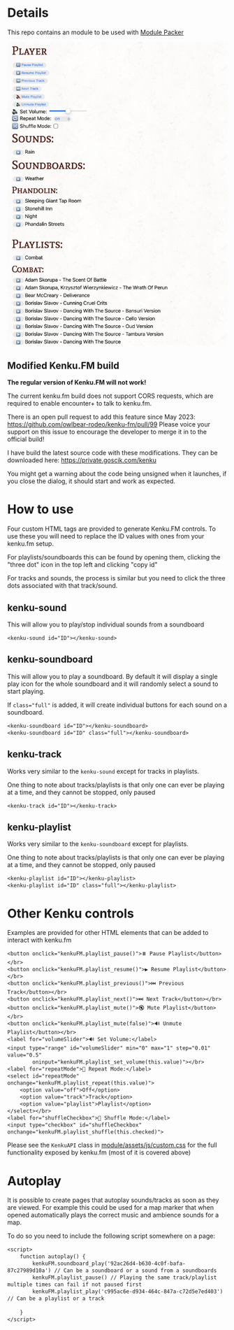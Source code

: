 # Details

This repo contains an module to be used with [Module Packer](https://github.com/encounterplus/module-packer)

![screenshot](./screenshot.png)

## Modified Kenku.FM build
**The regular version of Kenku.FM will not work!**

The current kenku.fm build does not support CORS requests, which are required to enable encounter+ to talk to kenku.fm.

There is an open pull request to add this feature since May 2023: https://github.com/owlbear-rodeo/kenku-fm/pull/99
Please voice your support on this issue to encourage the developer to merge it in to the official build!

I have build the latest source code with these modifications. They can be downloaded here: https://private.goscik.com/kenku

You might get a warning about the code being unsigned when it launches, if you close the dialog, it should start and work as expected.

# How to use

Four custom HTML tags are provided to generate Kenku.FM controls.
To use these you will need to replace the ID values with ones from your kenku.fm setup.

For playlists/soundboards this can be found by opening them, clicking the "three dot" icon in the top left and clicking "copy id"

For tracks and sounds, the process is similar but you need to click the three dots associated with that track/sound.


## kenku-sound
This will allow you to play/stop individual sounds from a soundboard
```
<kenku-sound id="ID"></kenku-sound>
```

## kenku-soundboard
This will allow you to play a soundboard. By default it will display a single play icon for the whole soundboard and it will randomly select a sound to start playing.

If `class="full"` is added, it will create individual buttons for each sound on a soundboard.

```
<kenku-soundboard id="ID"></kenku-soundboard>
<kenku-soundboard id="ID" class="full"></kenku-soundboard>
```

## kenku-track
Works very similar to the `kenku-sound` except for tracks in playlists.

One thing to note about tracks/playlists is that only one can ever be playing at a time, and they cannot be stopped, only paused
```
<kenku-track id="ID"></kenku-track>
```


## kenku-playlist
Works very similar to the `kenku-soundboard` except for playlists.

One thing to note about tracks/playlists is that only one can ever be playing at a time, and they cannot be stopped, only paused

```
<kenku-playlist id="ID"></kenku-playlist>
<kenku-playlist id="ID" class="full"></kenku-playlist>
```

# Other Kenku controls

Examples are provided for other HTML elements that can be added to interact with kenku.fm

```
<button onclick="kenkuFM.playlist_pause()">⏸️ Pause Playlist</button></br>
<button onclick="kenkuFM.playlist_resume()">▶️ Resume Playlist</button></br>
<button onclick="kenkuFM.playlist_previous()">⏮️ Previous Track</button></br>
<button onclick="kenkuFM.playlist_next()">⏭️ Next Track</button></br>
<button onclick="kenkuFM.playlist_mute()">🔇 Mute Playlist</button></br>
<button onclick="kenkuFM.playlist_mute(false)">🔊 Unmute Playlist</button></br>
<label for="volumeSlider">🔊 Set Volume:</label>
<input type="range" id="volumeSlider" min="0" max="1" step="0.01" value="0.5"
        oninput="kenkuFM.playlist_set_volume(this.value)"></br>
<label for="repeatMode">🔁 Repeat Mode:</label>
<select id="repeatMode" onchange="kenkuFM.playlist_repeat(this.value)">
    <option value="off">Off</option>
    <option value="track">Track</option>
    <option value="playlist">Playlist</option>
</select></br>
<label for="shuffleCheckbox">🔀 Shuffle Mode:</label>
<input type="checkbox" id="shuffleCheckbox" onchange="kenkuFM.playlist_shuffle(this.checked)">
```

Please see the `KenkuAPI` class in [module/assets/js/custom.css](./module/assets/js/custom.css) for the full functionality exposed by kenku.fm (most of it is covered above)

# Autoplay

It is possible to create pages that autoplay sounds/tracks as soon as they are viewed. For example this could be used for a map marker that when opened automatically plays the correct music and ambience sounds for a map.

To do so you need to include the following script somewhere on a page:

```
<script>
    function autoplay() {
        kenkuFM.soundboard_play('92ac26d4-b630-4c0f-bafa-87c27989d10a') // Can be a soundboard or a sound from a soundboards
        kenkuFM.playlist_pause() // Playing the same track/playlist multiple times can fail if not paused first
        kenkuFM.playlist_play('c995ac6e-d934-464c-847a-c72d5e7ed403')  // Can be a playlist or a track
    
    }
</script>
```